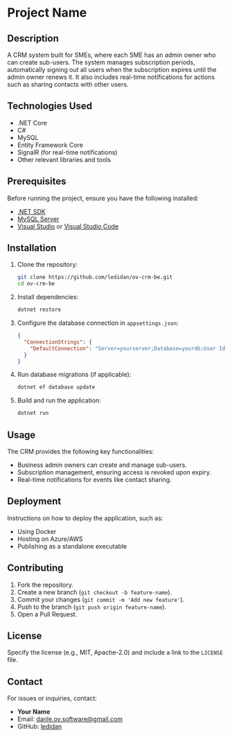 # Project Name

## Description
A CRM system built for SMEs, where each SME has an admin owner who can create sub-users. The system manages subscription periods, automatically signing out all users when the subscription expires until the admin owner renews it. It also includes real-time notifications for actions such as sharing contacts with other users.

## Technologies Used
- .NET Core
- C#
- MySQL
- Entity Framework Core
- SignalR (for real-time notifications)
- Other relevant libraries and tools

## Prerequisites
Before running the project, ensure you have the following installed:
- [.NET SDK](https://dotnet.microsoft.com/download)
- [MySQL Server](https://dev.mysql.com/downloads/)
- [Visual Studio](https://visualstudio.microsoft.com/) or [Visual Studio Code](https://code.visualstudio.com/)

## Installation
1. Clone the repository:
   ```sh
   git clone https://github.com/ledidan/ov-crm-be.git
   cd ov-crm-be
   ```
2. Install dependencies:
   ```sh
   dotnet restore
   ```
3. Configure the database connection in `appsettings.json`:
   ```json
   {
     "ConnectionStrings": {
       "DefaultConnection": "Server=yourserver;Database=yourdb;User Id=youruser;Password=yourpassword;"
     }
   }
   ```
4. Run database migrations (if applicable):
   ```sh
   dotnet ef database update
   ```
5. Build and run the application:
   ```sh
   dotnet run
   ```

## Usage
The CRM provides the following key functionalities:
- Business admin owners can create and manage sub-users.
- Subscription management, ensuring access is revoked upon expiry.
- Real-time notifications for events like contact sharing.

## Deployment
Instructions on how to deploy the application, such as:
- Using Docker
- Hosting on Azure/AWS
- Publishing as a standalone executable

## Contributing
1. Fork the repository.
2. Create a new branch (`git checkout -b feature-name`).
3. Commit your changes (`git commit -m 'Add new feature'`).
4. Push to the branch (`git push origin feature-name`).
5. Open a Pull Request.

## License
Specify the license (e.g., MIT, Apache-2.0) and include a link to the `LICENSE` file.

## Contact
For issues or inquiries, contact:
- **Your Name**
- Email: danle.ov.software@gmail.com
- GitHub: [ledidan](https://github.com/ledidan)


